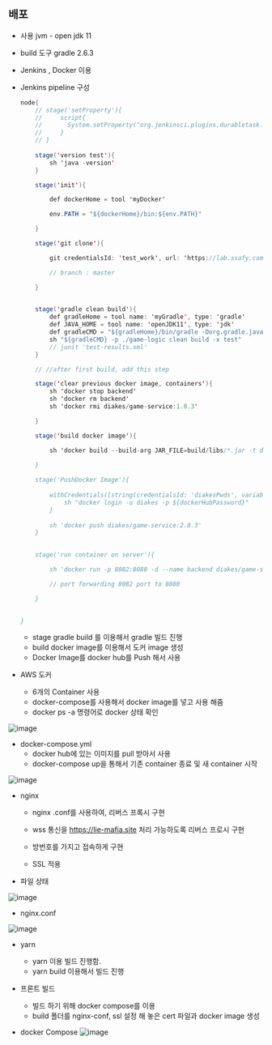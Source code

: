 ## 배포 

- 사용 jvm - open jdk 11

- build 도구 gradle 2.6.3

- Jenkins , Docker 이용 

- Jenkins pipeline 구성

  ```java
  node{
      // stage('setProperty'){
      //     script{
      //       System.setProperty("org.jenkinsci.plugins.durabletask.BourneShellScript.HEARTBEAT_CHECK_INTERVAL", "86400"); 
      //     }
      // }
      
      stage('version test'){
          sh 'java -version'
      }

      stage('init'){

          def dockerHome = tool 'myDocker'

          env.PATH = "${dockerHome}/bin:${env.PATH}"

      }

      stage('git clone'){

          git credentialsId: 'test_work', url: 'https://lab.ssafy.com/diakes'

          // branch : master

      }

      
      stage('gradle clean build'){
          def gradleHome = tool name: 'myGradle', type: 'gradle'
          def JAVA_HOME = tool name: 'openJDK11', type: 'jdk'
          def gradleCMD = "${gradleHome}/bin/gradle -Dorg.gradle.java.home=${JAVA_HOME}"
          sh "${gradleCMD} -p ./game-logic clean build -x test"
          // junit 'test-results.xml'
      }

      // //after first build, add this step

      stage('clear previous docker image, containers'){
          sh 'docker stop backend'
          sh 'docker rm backend'
          sh 'docker rmi diakes/game-service:1.0.3'

      }

      stage('build docker image'){

          sh 'docker build --build-arg JAR_FILE=build/libs/*.jar -t diakes/game-service:2.0.3 game-logic/. '

      }
      
      stage('PushDocker Image'){
      
          withCredentials([string(credentialsId: 'diakesPwds', variable: 'dockerHubPassword')]) {
              sh "docker login -u diakes -p ${dockerHubPassword}"
          }
          
          sh 'docker push diakes/game-service:2.0.3'
      }
      

      stage('run container on server'){

          sh 'docker run -p 8082:8080 -d --name backend diakes/game-service:2.0.3'

          // port forwarding 8082 port to 8080

      }
      

  }

  ```

  - stage gradle build 를 이용해서 gradle 빌드 진행
  - build docker image를 이용해서 도커 image 생성
  - Docker Image를 docker hub를 Push 해서  사용

- AWS 도커 

  - 6개의 Container 사용
  - docker-compose를 사용해서 docker image를 넣고 사용 해줌
  - docker ps -a 명령어로 docker 상태 확인 

 ![image](/uploads/f7df83f0ab7336647ec19d02fed63fc0/image.png)



- docker-compose.yml
  - docker hub에 있는 이미지를 pull 받아서 사용 
  - docker-compose up을 통해서 기존 container 종료 및 새 container 시작


![image](/uploads/9dd28ef06cc87ee4551128347cda976c/image.png)



- nginx

  - nginx .conf를 사용하여, 리버스 프록시 구현 

  - wss 통신을 https://lie-mafia.site 처리 가능하도록 리버스 프로시 구현

  - 방번호를 가지고 접속하게 구현

  - SSL 적용 

- 파일 상태

![image](/uploads/76be9f4e92fff0460fe93d55a5c63b02/image.png)

- nginx.conf

![image](/uploads/7f75ace092f93d1caa476836c0fe2ecf/image.png)
    ​
- yarn

  - yarn 이용 빌드 진행함.
  - yarn build 이용해서 빌드 진행



- 프론트 빌드 
  - 빌드 하기 위해 docker compose를 이용 
  - build 폴더를 nginx-conf, ssl 설정 해 놓은 cert 파일과 docker image 생성

- docker Compose
  ![image](/uploads/42950ebdcb54429c5fb64487ff853517/image.png)
